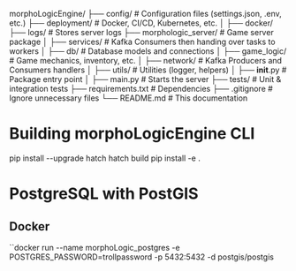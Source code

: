 morphoLogicEngine/
├── config/             # Configuration files (settings.json, .env, etc.)
├── deployment/         # Docker, CI/CD, Kubernetes, etc.
│   ├── docker/
├── logs/               # Stores server logs
├── morphologic_server/      # Game server package
│   ├── services/            # Kafka Consumers then handing over tasks to workers
│   ├── db/             # Database models and connections
│   ├── game_logic/     # Game mechanics, inventory, etc.
│   ├── network/        # Kafka Producers and Consumers handlers
│   ├── utils/          # Utilities (logger, helpers)
│   ├── __init__.py     # Package entry point
│   ├── main.py         # Starts the server
├── tests/              # Unit & integration tests
├── requirements.txt    # Dependencies
├── .gitignore          # Ignore unnecessary files
└── README.md           # This documentation

# Building morphoLogicEngine CLI
pip install --upgrade hatch
hatch build
pip install -e .

# PostgreSQL with PostGIS
## Docker

``docker run --name morphoLogic_postgres -e POSTGRES_PASSWORD=trollpassword -p 5432:5432 -d postgis/postgis
